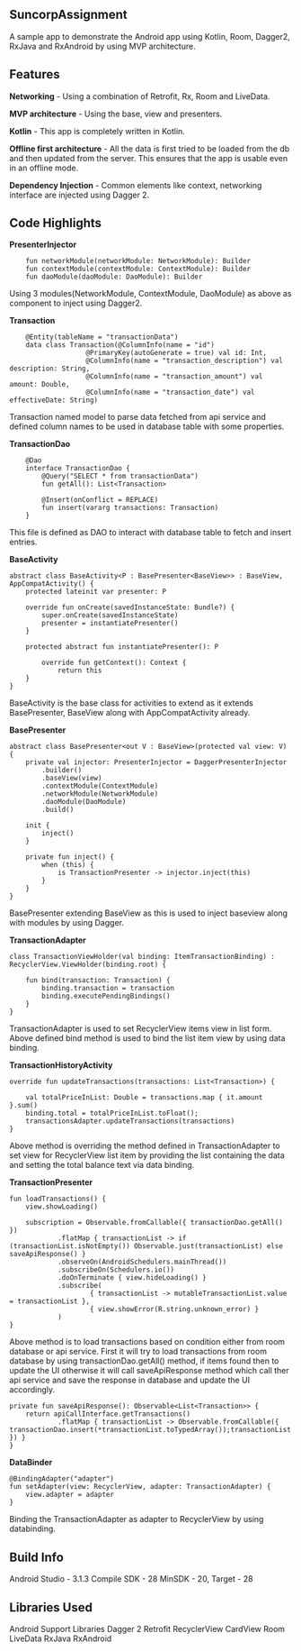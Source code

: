 ## **SuncorpAssignment**

A sample app to demonstrate the Android app using Kotlin, Room, Dagger2, RxJava and RxAndroid by using MVP architecture.

## Features

**Networking** - Using a combination of Retrofit, Rx, Room and LiveData.

**MVP architecture** - Using the base, view and presenters.

**Kotlin** - This app is completely written in Kotlin.

**Offline first architecture** - All the data is first tried to be loaded from the db and then updated from the server. This ensures that the app is usable even in an offline mode.

**Dependency Injection** - Common elements like context, networking interface are injected using Dagger 2.


## Code Highlights

**PresenterInjector**

  		fun networkModule(networkModule: NetworkModule): Builder
        fun contextModule(contextModule: ContextModule): Builder
        fun daoModule(daoModule: DaoModule): Builder
		
Using 3 modules(NetworkModule, ContextModule, DaoModule) as above as component to inject using Dagger2.

**Transaction**

		@Entity(tableName = "transactionData")
		data class Transaction(@ColumnInfo(name = "id")
                       @PrimaryKey(autoGenerate = true) val id: Int,
                       @ColumnInfo(name = "transaction_description") val description: String,
                       @ColumnInfo(name = "transaction_amount") val amount: Double,
                       @ColumnInfo(name = "transaction_date") val effectiveDate: String)

Transaction named model to parse data fetched from api service and defined column names to be used in database table with some properties.

**TransactionDao**

		@Dao
		interface TransactionDao {
    		@Query("SELECT * from transactionData")
		    fun getAll(): List<Transaction>

    		@Insert(onConflict = REPLACE)
    		fun insert(vararg transactions: Transaction)
		}
		
This file is defined as DAO to interact with database table to fetch and insert entries.

**BaseActivity**

	abstract class BaseActivity<P : BasePresenter<BaseView>> : BaseView, AppCompatActivity() {
    	protected lateinit var presenter: P

   		override fun onCreate(savedInstanceState: Bundle?) {
	        super.onCreate(savedInstanceState)
    	    presenter = instantiatePresenter()
    	}

	    protected abstract fun instantiatePresenter(): P

    		override fun getContext(): Context {
        		return this
    	}
	}
	
BaseActivity is the base class for activities to extend as it extends BasePresenter, BaseView along with AppCompatActivity already.

**BasePresenter**

	abstract class BasePresenter<out V : BaseView>(protected val view: V) {
    	private val injector: PresenterInjector = DaggerPresenterInjector
            .builder()
            .baseView(view)
            .contextModule(ContextModule)
            .networkModule(NetworkModule)
            .daoModule(DaoModule)
            .build()

	    init {
    	    inject()
    	}

    	private fun inject() {
        	when (this) {
            	is TransactionPresenter -> injector.inject(this)
        	}
    	}
	}
	
BasePresenter extending BaseView as this is used to inject baseview along with modules by using Dagger.

**TransactionAdapter**

	class TransactionViewHolder(val binding: ItemTransactionBinding) : RecyclerView.ViewHolder(binding.root) {
    	
		fun bind(transaction: Transaction) {
            binding.transaction = transaction
            binding.executePendingBindings()
        }
    }
	
TransactionAdapter is used to set RecyclerView items view in list form. Above defined bind method is used to bind the list item view by using data binding.

**TransactionHistoryActivity**

 	override fun updateTransactions(transactions: List<Transaction>) {

		val totalPriceInList: Double = transactions.map { it.amount }.sum()
        binding.total = totalPriceInList.toFloat();
        transactionsAdapter.updateTransactions(transactions)
    }
	
Above method is overriding the method defined in TransactionAdapter to set view for RecyclerView list item by providing the list containing the data and setting the total balance text via data binding.

**TransactionPresenter**

 	fun loadTransactions() {
        view.showLoading()

        subscription = Observable.fromCallable({ transactionDao.getAll() })
                .flatMap { transactionList -> if (transactionList.isNotEmpty()) Observable.just(transactionList) else saveApiResponse() }
                .observeOn(AndroidSchedulers.mainThread())
                .subscribeOn(Schedulers.io())
                .doOnTerminate { view.hideLoading() }
                .subscribe(
                        { transactionList -> mutableTransactionList.value = transactionList },
                        { view.showError(R.string.unknown_error) }
                )
    }

Above method is to load transactions based on condition either from room database or api service.
First it will try to load transactions from room database by using transactionDao.getAll() method, if items found then to update the UI otherwise it will call saveApiResponse method which call ther api service and save the response in database and update the UI accordingly.

	private fun saveApiResponse(): Observable<List<Transaction>> {
        return apiCallInterface.getTransactions()
                .flatMap { transactionList -> Observable.fromCallable({ transactionDao.insert(*transactionList.toTypedArray());transactionList }) }
    }

**DataBinder**

	@BindingAdapter("adapter")
	fun setAdapter(view: RecyclerView, adapter: TransactionAdapter) {
	    view.adapter = adapter
	}
	
Binding the TransactionAdapter as adapter to RecyclerView by using databinding.


## Build Info

Android Studio - 3.1.3
Compile SDK - 28
MinSDK - 20, Target - 28

## Libraries Used

Android Support Libraries
Dagger 2
Retrofit
RecyclerView
CardView
Room
LiveData
RxJava
RxAndroid
